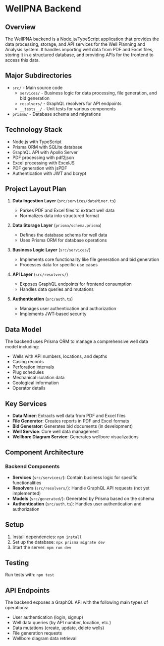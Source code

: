 # WellPNA Backend

## Overview

The WellPNA backend is a Node.js/TypeScript application that provides the data processing, storage, and API services for the Well Planning and Analysis system. It handles importing well data from PDF and Excel files, storing it in a structured database, and providing APIs for the frontend to access this data.

## Major Subdirectories

- `src/` - Main source code
  - `services/` - Business logic for data processing, file generation, and bid generation
  - `resolvers/` - GraphQL resolvers for API endpoints
  - `__tests__/` - Unit tests for various components
- `prisma/` - Database schema and migrations

## Technology Stack

- Node.js with TypeScript
- Prisma ORM with SQLite database
- GraphQL API with Apollo Server
- PDF processing with pdf2json
- Excel processing with ExcelJS
- PDF generation with jsPDF
- Authentication with JWT and bcrypt

## Project Layout Plan

1. **Data Ingestion Layer** (`src/services/dataMiner.ts`)
   - Parses PDF and Excel files to extract well data
   - Normalizes data into structured format

2. **Data Storage Layer** (`prisma/schema.prisma`)
   - Defines the database schema for well data
   - Uses Prisma ORM for database operations

3. **Business Logic Layer** (`src/services/`)
   - Implements core functionality like file generation and bid generation
   - Processes data for specific use cases

4. **API Layer** (`src/resolvers/`)
   - Exposes GraphQL endpoints for frontend consumption
   - Handles data queries and mutations

5. **Authentication** (`src/auth.ts`)
   - Manages user authentication and authorization
   - Implements JWT-based security

## Data Model

The backend uses Prisma ORM to manage a comprehensive well data model including:

- Wells with API numbers, locations, and depths
- Casing records
- Perforation intervals
- Plug schedules
- Mechanical isolation data
- Geological information
- Operator details

## Key Services

- **Data Miner**: Extracts well data from PDF and Excel files
- **File Generator**: Creates reports in PDF and Excel formats
- **Bid Generator**: Generates bid documents (in development)
- **Well Service**: Core well data management
- **Wellbore Diagram Service**: Generates wellbore visualizations

## Component Architecture

### Backend Components
- **Services** (`src/services/`): Contain business logic for specific functionalities
- **Resolvers** (`src/resolvers/`): Handle GraphQL API requests (not yet implemented)
- **Models** (`src/generated/`): Generated by Prisma based on the schema
- **Authentication** (`src/auth.ts`): Handles user authentication and authorization

## Setup

1. Install dependencies: `npm install`
2. Set up the database: `npx prisma migrate dev`
3. Start the server: `npm run dev`

## Testing

Run tests with: `npm test`

## API Endpoints

The backend exposes a GraphQL API with the following main types of operations:

- User authentication (login, signup)
- Well data queries (by API number, location, etc.)
- Data mutations (create, update, delete wells)
- File generation requests
- Wellbore diagram data retrieval
